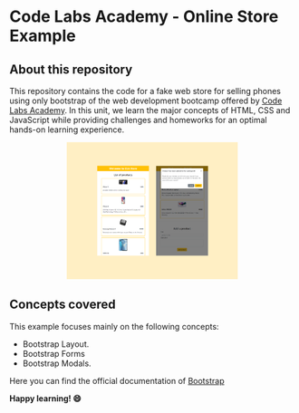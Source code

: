 # Code Labs Academy - Online Store Example

## About this repository

This repository contains the code for a fake web store for selling phones using only bootstrap of the web development bootcamp offered by [Code Labs Academy](https://codelabsacademy.com/). In this unit, we learn the major concepts of HTML, CSS and JavaScript while providing challenges and homeworks for an optimal hands-on learning experience.

<p align="center" width="100%">
    <img width="60%" src="./assets/UI.png">
</p>

## Concepts covered

This example focuses mainly on the following concepts:

- Bootstrap Layout.
- Bootstrap Forms
- Bootstrap Modals.

Here you can find the official documentation of [Bootstrap](https://getbootstrap.com/docs/5.0/getting-started/introduction/)

**Happy learning! 😄**
